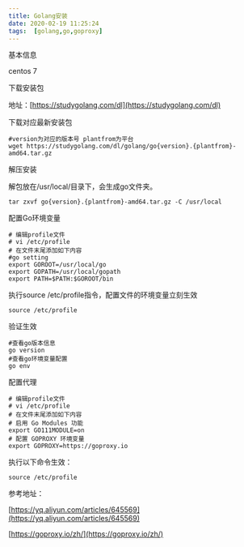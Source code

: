 ```yaml
---
title: Golang安装
date: 2020-02-19 11:25:24
tags:  [golang,go,goproxy]
---
```


基本信息

centos 7

下载安装包

地址：[https://studygolang.com/dl](https://studygolang.com/dl)

下载对应最新安装包

```shell
#version为对应的版本号 plantfrom为平台
wget https://studygolang.com/dl/golang/go{version}.{plantfrom}-amd64.tar.gz
```



解压安装

解包放在/usr/local/目录下，会生成go文件夹。

```shell
tar zxvf go{version}.{plantfrom}-amd64.tar.gz -C /usr/local
```

配置Go环境变量

```shell
# 编辑profile文件
# vi /etc/profile
# 在文件末尾添加如下内容
#go setting
export GOROOT=/usr/local/go
export GOPATH=/usr/local/gopath
export PATH=$PATH:$GOROOT/bin
```

执行source /etc/profile指令，配置文件的环境变量立刻生效

```shell
source /etc/profile
```

验证生效

```shell
#查看go版本信息
go version
#查看go环境变量配置
go env
```



配置代理

```shell
# 编辑profile文件
# vi /etc/profile
# 在文件末尾添加如下内容
# 启用 Go Modules 功能
export GO111MODULE=on
# 配置 GOPROXY 环境变量
export GOPROXY=https://goproxy.io
```

执行以下命令生效：

```
source /etc/profile
```



参考地址：

[https://yq.aliyun.com/articles/645569](https://yq.aliyun.com/articles/645569)

[https://goproxy.io/zh/](https://goproxy.io/zh/)